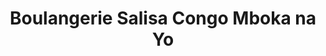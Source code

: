 ---
title: "Boulangerie Salisa Congo Mboka na Yo"
url: /kinshasa/boulangerie-salisa-congo-mboka-na-yo/
shop: boulangerie
---